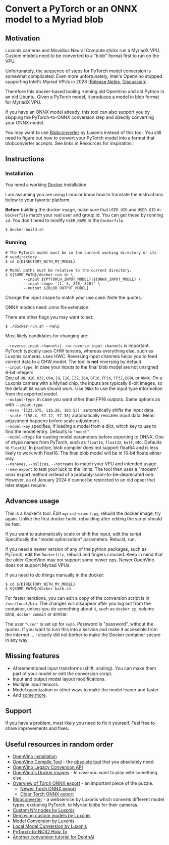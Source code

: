 # Convert a PyTorch or an ONNX model to a Myriad blob

## Motivation

Luxonis cameras and Movidius Neural Compute sticks run a MyriadX VPU.
Custom models need to be converted to a "blob" format first to run on the VPU.

Unfortunately, the sequence of steps for PyTorch model conversion is somewhat
complicated. Even more unfortunately, Intel's OpenVino stopped supporting
Intel's Myriad VPUs in 2023
[[Release Notes](https://www.intel.com/content/www/us/en/developer/articles/release-notes/openvino-lts/2022-3.html),
[Discussion](https://discuss.luxonis.com/d/2642-compile-tool-for-openvino-20231/9)].

Therefore this docker-based tooling running old OpenVino and old Python in an
old Ubuntu. Given a PyTorch model, it produces a model in blob format for
MyriadX VPU.

If you have an ONNX model already, this tool can also support you by skipping
the PyTorch-to-ONNX conversion step and directly converting your ONNX model.

You may want to use [Blobconverter](https://blobconverter.luxonis.com/) by
Luxonis instead of this tool. You still need to figure out how to convert your
PyTorch model into a format that blobconverter accepts. See links in Resources
for inspiration.

## Instructions

### Installation

You need a working [Docker](https://docs.docker.com/) installation.

I am assuming you are using Linux or know how to translate the instructions
below to your favorite platform.

**Before** building the docker image, make sure that `USER_UID` and `USER_GID`
in `Dockerfile` match your real user and group id. You can get these by running
`id`. You don't need to modify `USER_NAME` in the `Dockerfile`.

```
$ docker-build.sh
```

### Running

```
# The PyTorch model must be in the current working directory or its
# subdirectory.
$ cd ${DIRECTORY_WITH_MY_MODEL}

# Model paths must be relative to the current directory.
$ ${SOME_PATH}/docker-run.sh \
        --input ${PYTORCH_INPUT_MODEL}|${ONNX_INPUT_MODEL} \
        --input-shape '[1, 3, 240, 320]' \
        --output ${BLOB_OUTPUT_MODEL}
```

Change the input shape to match your use case. Note the quotes.

ONNX models need .onnx file extension.

There are other flags you may want to set:

```$ ./docker-run.sh --help```

Most likely candidates for changing are:

  `--reverse-input-channels|--no-reverse-input-channels` is important. PyTorch
typically uses CHW tensors, whereas everything else, such as Luxonis cameras,
uses HWC. Reversing input channels helps you to feed correct data to a CHW
model. The tool is **not** reversing by default.  
  `--input-type`, in case your inputs to the final blob model are not unsigned
8-bit integers.  
[One of](https://github.com/openvinotoolkit/openvino/blob/cf2c7da568934870c29acc961a4498ff9cbd8d9c/tools/compile_tool/main.cpp#L175-L186)
`U8`, `U16`, `U32`, `U64`, `I8`, `I16`, `I32`, `I64`, `BF16`, `FP16`, `FP32`,
`BOOL` or `ONNX`. On a Luxonis camera with a Myriad chip, the inputs are typically 8-bit
images, so the default `U8` value should work. Use `ONNX` to use the input type
information from the exported model.  
  `--output-type`, in case you want other than FP16 outputs. Same options as
with `--input-type`.  
  `--mean '[123.675, 116.28, 103.53]'` automatically shifts the input data.  
  `--scale '[58.4, 57.12, 57.38]` automatically rescales input data. Mean
adjustment happens before scale adjustment.  
  `--model-key` specifies, if loading a model from a dict, which key to use to
find the model entry. Defaults to `"model"`.  
  `--model-dtype` for casting model parameters before exporting to ONNX. One of
dtype names from PyTorch, such as `float16`, `float32`, `half`, etc. Defaults to
`float32`. In practice, blob compiler does not support float64 and is less
likely to work with float16. The final blob model will be in 16-bit floats
either way.  
  `--nshaves`, `--nslices`, `--nstreams` to match your VPU and intended usage.  
  `--new-export` to test your luck to the limits. The tool then uses a "modern"
onnx export method instead of a probably-soon-to-be-deprecated one. However,
as of January 2024 it cannot be restricted to an old opset that later stages
require.

## Advances usage

This is a hacker's tool. Edit `myriad-export.py`, rebuild the docker image, try
again. Unlike the first docker build, rebuilding after editing the script should
be fast.

If you want to automatically scale or shift the input, edit the script.
Specifically the "model optimization" parameters. Rebuild, run.

If you need a newer version of any of the python packages, such as PyTorch, edit
the `Dockerfile`, rebuild and fingers crossed. Keep in mind that the older
OpenVino may not support some newer ops. Newer OpenVino does not support Myriad
VPUs.

If you need to do things manually in the docker:

```
$ cd ${DIRECTORY_WITH_MY_MODEL}
$ ${SOME_PATH}/docker-bash.sh
```

For faster iterations, you can edit a copy of the conversion script is in
`/usr/local/bin`. The changes will disappear after you log out from the container,
unless you do something about it, such as `docker cp`, volume bind, `docker
commit` or similar.

The user `"user"` is set up for `sudo`. Password is "password", without the
quotes. If you want to turn this into a service and make it accessible from
the internet ... I clearly did not bother to make the Docker container secure
in any way.

## Missing features

* Aforementioned input transforms (shift, scaling). You can make them part of
your model or edit the conversion script.
* Input and output model layout modifications.
* Multiple input tensors.
* Model quantization or other ways to make the model leaner and faster.
* And [some more](https://github.com/openvinotoolkit/openvino/blob/cf2c7da568934870c29acc961a4498ff9cbd8d9c/tools/compile_tool/main.cpp#L574-L597).

## Support

If you have a problem, most likely you need to fix it yourself. Feel free to
share improvements and fixes.

## Useful resources in random order
* [OpenVino installation](https://docs.openvino.ai/2023.2/openvino_docs_install_guides_overview.html?VERSION=v_2022_3_1&ENVIRONMENT=RUNTIME&OP_SYSTEM=LINUX&DISTRIBUTION=ARCHIVE)
* [OpenVino Compile Tool](https://docs.openvino.ai/2022.3/openvino_inference_engine_tools_compile_tool_README.html) - the [obsolete tool](https://community.intel.com/t5/Intel-Distribution-of-OpenVINO/Compile-Tool-No-Longer-Included-With-Installation/m-p/1492129) that you absolutely need.
* [OpenVino Legacy Conversion API](https://docs.openvino.ai/2023.2/openvino_docs_MO_DG_Deep_Learning_Model_Optimizer_DevGuide.html)
* [OpenVino's Docker images](https://docs.openvino.ai/2023.2/openvino_docs_install_guides_installing_openvino_docker.html) - In case you want to play with something else.
* [Overview of Torch ONNX export](https://pytorch.org/docs/stable/onnx.html) - an important piece of the puzzle.
  * [Newer Torch ONNX export](https://pytorch.org/docs/stable/onnx_dynamo.html)
  * [Older Torch ONNX export](https://pytorch.org/tutorials/advanced/super_resolution_with_onnxruntime.html)
* [Blobconverter](https://github.com/luxonis/blobconverter/tree/master) - a webservice by Luxonis which converts different model types, excluding PyTorch, to Myriad blobs for their cameras.
* [Custom NN nodes by Luxonis](https://docs.luxonis.com/en/latest/pages/tutorials/creating-custom-nn-models/)
* [Deploying custom models by Luxonis](https://docs.luxonis.com/en/latest/pages/tutorials/deploying-custom-model/)
* [Model Conversion by Luxonis](https://docs.luxonis.com/en/latest/pages/model_conversion/)
* [Local Model Conversion by Luxonis](https://docs.luxonis.com/en/latest/pages/tutorials/local_convert_openvino/)
* [PyTorch-to-NCS2 How To](https://pemami4911.github.io/blog/2021/07/09/part-1-neural-compute-stick-2.html)
* [Another conversion tutorial for DepthAI](https://nifty-bartik-6a9295.netlify.app/tutorials/converting_openvino_model/)

